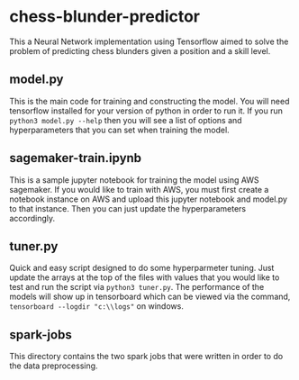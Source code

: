﻿# chess-blunder-predictor

This a Neural Network implementation using Tensorflow aimed to solve the problem of predicting chess blunders given a position and a skill level.

## model.py

This is the main code for training and constructing the model. You will need tensorflow installed for your version of python in order to run it. If you run `python3 model.py --help` then you will see a list of options and hyperparameters that you can set when training the model.

## sagemaker-train.ipynb

This is a sample jupyter notebook for training the model using AWS sagemaker. If you would like to train with AWS, you must first create a notebook instance on AWS and upload this jupyter notebook and model.py to that instance. Then you can just update the hyperparameters accordingly.

## tuner.py

Quick and easy script designed to do some hyperparmeter tuning. Just update the arrays at the top of the files with values that you would like to test and run the script via `python3 tuner.py`. The performance of the models will show up in tensorboard which can be viewed via the command, `tensorboard --logdir "c:\\logs"` on windows.

## spark-jobs

This directory contains the two spark jobs that were written in order to do the data preprocessing.
